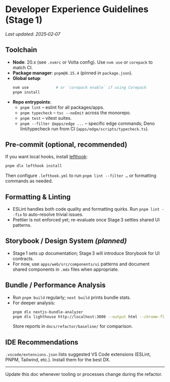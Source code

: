 # Developer Experience Guidelines (Stage 1)

_Last updated: 2025‑02‑07_

## Toolchain

- **Node**: 20.x (see `.nvmrc` or Volta config). Use `nvm use` or `corepack` to match CI.
- **Package manager**: `pnpm@8.15.4` (pinned in `package.json`).
- **Global setup**:
  ```bash
  nvm use            # or `corepack enable` if using Corepack
  pnpm install
  ```
- **Repo entrypoints**:
  - `pnpm lint` – eslint for all packages/apps.
  - `pnpm typecheck` – `tsc --noEmit` across the monorepo.
  - `pnpm test` – vitest suites.
  - `pnpm --filter @apps/edge ...` – specific edge commands; Deno lint/typecheck run from CI (`apps/edge/scripts/typecheck.ts`).

## Pre-commit (optional, recommended)

If you want local hooks, install [lefthook](https://github.com/evilmartians/lefthook):

```bash
pnpm dlx lefthook install
```

Then configure `.lefthook.yml` to run `pnpm lint --filter …` or formatting commands as needed.

## Formatting & Linting

- ESLint handles both code quality and formatting quirks. Run `pnpm lint --fix` to auto-resolve trivial issues.
- Prettier is not enforced yet; re-evaluate once Stage 3 settles shared UI patterns.

## Storybook / Design System _(planned)_

- Stage 1 sets up documentation; Stage 3 will introduce Storybook for UI contracts.
- For now, use `apps/web/src/components/ui` patterns and document shared components in `.mdx` files when appropriate.

## Bundle / Performance Analysis

- Run `pnpm build` regularly; `next build` prints bundle stats.
- For deeper analysis:
  ```bash
  pnpm dlx nextjs-bundle-analyzer
  pnpm dlx lighthouse http://localhost:3000 --output html --chrome-flags="--headless"
  ```
  Store reports in `docs/refactor/baseline/` for comparison.

## IDE Recommendations

`.vscode/extensions.json` lists suggested VS Code extensions (ESLint, PNPM, Tailwind, etc.). Install them for the best DX.

---

Update this doc whenever tooling or processes change during the refactor.
